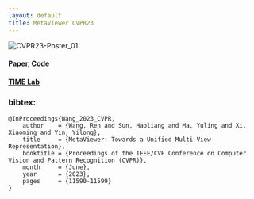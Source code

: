 ```yaml
---
layout: default
title: MetaViewer CVPR23
---
```


![CVPR23-Poster_01](https://github.com/xxLifeLover/MetaViewerProjectPage/assets/85230454/fed8c599-9b40-4084-8f1a-96ed0b993f0d)

#### [Paper](https://arxiv.org/abs/2303.06329), [Code](https://github.com/xxLifeLover/MetaViewer)
#### [TIME Lab](http://time.sdu.edu.cn/index.htm)
### bibtex:
```
@InProceedings{Wang_2023_CVPR,
    author    = {Wang, Ren and Sun, Haoliang and Ma, Yuling and Xi, Xiaoming and Yin, Yilong},
    title     = {MetaViewer: Towards a Unified Multi-View Representation},
    booktitle = {Proceedings of the IEEE/CVF Conference on Computer Vision and Pattern Recognition (CVPR)},
    month     = {June},
    year      = {2023},
    pages     = {11590-11599}
}
```
